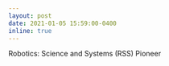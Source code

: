 ```yaml
---
layout: post
date: 2021-01-05 15:59:00-0400
inline: true
---
```


Robotics: Science and Systems (RSS) Pioneer
